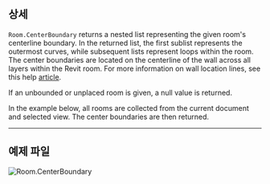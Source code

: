 ## 상세
`Room.CenterBoundary` returns a nested list representing the given room's centerline boundary. In the returned list, the first sublist represents the outermost curves, while subsequent lists represent loops within the room. The center boundaries are located on the centerline of the wall across all layers within the Revit room. For more information on wall location lines, see this help [article](https://help.autodesk.com/view/RVT/2024/ENU/?guid=GUID-0BB62832-36DD-4E06-A9D4-EE98CE0FCF89).

If an unbounded or unplaced room is given, a null value is returned.

In the example below, all rooms are collected from the current document and selected view. The center boundaries are then returned.
___
## 예제 파일

![Room.CenterBoundary](./Revit.Elements.Room.CenterBoundary_img.jpg)

